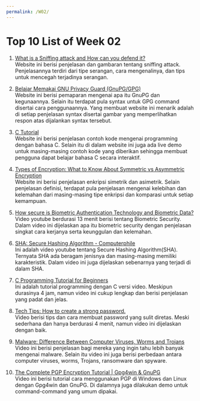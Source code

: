 ```yaml
---
permalink: /W02/
---
```


# Top 10 List of Week 02

1. [What is a Sniffing attack and How can you defend it?](https://www.greycampus.com/blog/information-security/what-is-a-sniffing-attack-and-how-can-you-defend-it)<br>
Website ini berisi penjelasan dan gambaran tentang sniffing attack. Penjelasannya terdiri dari tipe serangan, cara mengenalinya, dan tips untuk mencegah terjadinya serangan.

2. [Belajar Memakai GNU Privacy Guard (GnuPG/GPG)](https://medium.com/kode-dan-kodean/belajar-memakai-gnu-privacy-guard-gnupg-gpg-3944e19dba91)<br>
Website ini berisi pemaparan mengenai apa itu GnuPG dan kegunaannya. Selain itu terdapat pula syntax untuk GPG command disertai cara penggunaannya. Yang membuat website ini menarik adalah di setiap penjelasan syntax disertai gambar yang memperlihatkan respon atas dijalankan syntax tersebut. 

3. [C Tutorial](https://www.tutorialspoint.com/cprogramming/index.htm)<br>
Website ini berisi penjelasan contoh kode mengenai programming dengan bahasa C. Selain itu di dalam website ini juga ada live demo untuk masing-masing contoh kode yang diberikan sehingga membuat pengguna dapat belajar bahasa C secara interaktif.

4. [Types of Encryption: What to Know About Symmetric vs Asymmetric Encryption](https://sectigostore.com/blog/types-of-encryption-what-to-know-about-symmetric-vs-asymmetric-encryption/)<br>
Website ini berisi penjelasan enkripsi simetrik dan asimetrik. Selain penjelasan definisi, terdapat pula penjelasan mengenai kelebihan dan kelemahan dari masing-masing tipe enkripsi dan komparasi untuk setiap kemampuan. 

5. [How secure is Biometric Authentication Technology and Biometric Data?](https://www.youtube.com/watch?v=ZPG3XQhZVII)<br>
Video youtube berdurasi 13 menit berisi tentang Biometric Security. Dalam video ini dijelaskan apa itu biometric security dengan penjelasan singkat cara kerjanya serta keunggulan dan kelemahan.

6. [SHA: Secure Hashing Algorithm - Computerphile](https://www.youtube.com/watch?v=DMtFhACPnTY)<br>
Ini adalah video youtube tentang Secure Hashing Algorithm(SHA). Ternyata SHA ada beragam jenisnya dan masing-masing memiliki karakteristik. Dalam video ini juga dijelaskan sebenarnya yang terjadi di dalam SHA. 

7. [C Programming Tutorial for Beginners](https://www.youtube.com/watch?v=KJgsSFOSQv0)<br>
Ini adalah tutorial programming dengan C versi video. Meskipun durasinya 4 jam, namun video ini cukup lengkap dan berisi penjelasan yang padat dan jelas.

8. [Tech Tips: How to create a strong password.](https://www.youtube.com/watch?v=3f0u-vw58A0)<br>
Video berisi tips dan cara membuat password yang sulit diretas. Meski sederhana dan hanya berdurasi 4 menit, namun video ini dijelaskan dengan baik.

9. [Malware: Difference Between Computer Viruses, Worms and Trojans](https://www.youtube.com/watch?v=n8mbzU0X2nQ)<br>
Video ini berisi penjelasan bagi mereka yang ingin tahu lebih banyak mengenai malware. Selain itu video ini juga berisi perbedaan antara computer viruses, worms, Trojans, ransomware dan spyware.

10. [The Complete PGP Encryption Tutorial | Gpg4win & GnuPG](https://www.youtube.com/watch?v=CEADq-B8KtI)<br>
Video ini berisi tutorial cara menggunakan PGP di Windows dan Linux dengan Gpg4win dan GnuPG. Di dalamnya juga dilakukan demo untuk command-command yang umum dipakai.